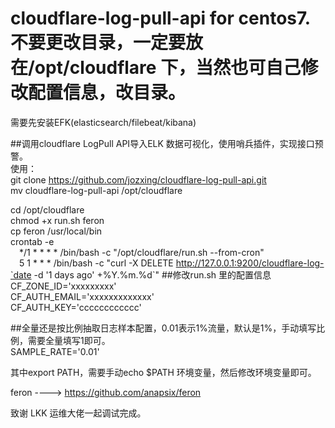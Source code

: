 # cloudflare-log-pull-api for centos7.不要更改目录，一定要放在/opt/cloudflare 下，当然也可自己修改配置信息，改目录。
需要先安装EFK(elasticsearch/filebeat/kibana)<br/>

##调用cloudflare LogPull API导入ELK 数据可视化，使用哨兵插件，实现接口预警。<br/>
使用：<br/>
git clone https://github.com/jozxing/cloudflare-log-pull-api.git<br/>
mv cloudflare-log-pull-api /opt/cloudflare<br/>

cd /opt/cloudflare<br/>
chmod +x run.sh feron<br/>
cp feron /usr/local/bin<br/>
crontab -e<br/>
&emsp;*/1 * * * * /bin/bash -c "/opt/cloudflare/run.sh --from-cron"<br/>
&emsp;5 1 * * * /bin/bash -c "curl -X DELETE http://127.0.0.1:9200/cloudflare-log-`date -d '1 days ago' +%Y.%m.%d`"
##修改run.sh 里的配置信息<br/>
CF_ZONE_ID='xxxxxxxxx'<br/>
CF_AUTH_EMAIL='xxxxxxxxxxxxx'<br/>
CF_AUTH_KEY='cccccccccccc'<br/>

##全量还是按比例抽取日志样本配置，0.01表示1%流量，默认是1%，手动填写比例，需要全量填写1即可。<br/>
SAMPLE_RATE='0.01'    <br/>

其中export PATH，需要手动echo $PATH 环境变量，然后修改环境变量即可。<br/>

feron ----> https://github.com/anapsix/feron<br/>

致谢 LKK 运维大佬一起调试完成。

